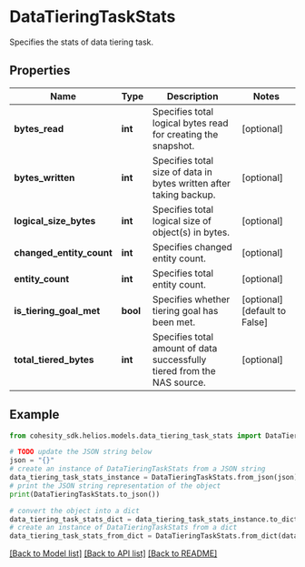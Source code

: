 # DataTieringTaskStats

Specifies the stats of data tiering task.

## Properties

Name | Type | Description | Notes
------------ | ------------- | ------------- | -------------
**bytes_read** | **int** | Specifies total logical bytes read for creating the snapshot. | [optional] 
**bytes_written** | **int** | Specifies total size of data in bytes written after taking backup. | [optional] 
**logical_size_bytes** | **int** | Specifies total logical size of object(s) in bytes. | [optional] 
**changed_entity_count** | **int** | Specifies changed entity count. | [optional] 
**entity_count** | **int** | Specifies total entity count. | [optional] 
**is_tiering_goal_met** | **bool** | Specifies whether tiering goal has been met. | [optional] [default to False]
**total_tiered_bytes** | **int** | Specifies total amount of data successfully tiered from the NAS source. | [optional] 

## Example

```python
from cohesity_sdk.helios.models.data_tiering_task_stats import DataTieringTaskStats

# TODO update the JSON string below
json = "{}"
# create an instance of DataTieringTaskStats from a JSON string
data_tiering_task_stats_instance = DataTieringTaskStats.from_json(json)
# print the JSON string representation of the object
print(DataTieringTaskStats.to_json())

# convert the object into a dict
data_tiering_task_stats_dict = data_tiering_task_stats_instance.to_dict()
# create an instance of DataTieringTaskStats from a dict
data_tiering_task_stats_from_dict = DataTieringTaskStats.from_dict(data_tiering_task_stats_dict)
```
[[Back to Model list]](../README.md#documentation-for-models) [[Back to API list]](../README.md#documentation-for-api-endpoints) [[Back to README]](../README.md)


